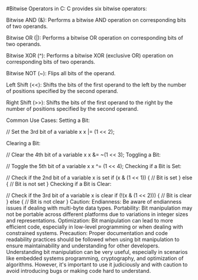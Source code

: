 #Bitwise Operators in C:
C provides six bitwise operators:

Bitwise AND (&): Performs a bitwise AND operation on corresponding bits of two operands.

Bitwise OR (|): Performs a bitwise OR operation on corresponding bits of two operands.

Bitwise XOR (^): Performs a bitwise XOR (exclusive OR) operation on corresponding bits of two operands.

Bitwise NOT (~): Flips all bits of the operand.

Left Shift (<<): Shifts the bits of the first operand to the left by the number of positions specified by the second operand.

Right Shift (>>): Shifts the bits of the first operand to the right by the number of positions specified by the second operand.

Common Use Cases:
Setting a Bit:

// Set the 3rd bit of a variable x
x |= (1 << 2);

Clearing a Bit:

// Clear the 4th bit of a variable x
x &= ~(1 << 3);
Toggling a Bit:

// Toggle the 5th bit of a variable x
x ^= (1 << 4);
Checking if a Bit is Set:

// Check if the 2nd bit of a variable x is set
if (x & (1 << 1)) {
    // Bit is set
} else {
    // Bit is not set
}
Checking if a Bit is Clear:

// Check if the 3rd bit of a variable x is clear
if (!(x & (1 << 2))) {
    // Bit is clear
} else {
    // Bit is not clear
}
Caution:
Endianness: Be aware of endianness issues if dealing with multi-byte data types.
Portability: Bit manipulation may not be portable across different platforms due to variations in integer sizes and representations.
Optimization:
Bit manipulation can lead to more efficient code, especially in low-level programming or when dealing with constrained systems.
Precaution:
Proper documentation and code readability practices should be followed when using bit manipulation to ensure maintainability and understanding for other developers.
Understanding bit manipulation can be very useful, especially in scenarios like embedded systems programming, cryptography, and optimization of algorithms. However, it's important to use it judiciously and with caution to avoid introducing bugs or making code hard to understand.




